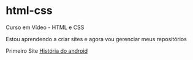 # html-css
 Curso em Vídeo - HTML e CSS

Estou aprendendo a criar sites e agora vou gerenciar meus repositórios

Primeiro Site <a href="https://lucasbarbosadeveloper.github.io/html-css/Desafios/Desafio%2010%20-%20Remasterizado/android.html">História do android</a>
